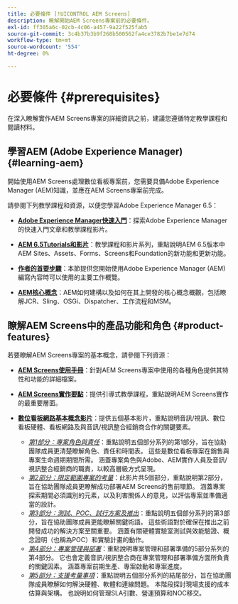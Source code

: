 ```yaml
---
title: 必要條件 [!UICONTROL AEM Screens]
description: 瞭解開始AEM Screens專案前的必要條件。
exl-id: ff305a6c-02cb-4c06-a457-9a22f525fab5
source-git-commit: 3c4b37b3b9f268b500562fa4ce3782b7be1e7d74
workflow-type: tm+mt
source-wordcount: '554'
ht-degree: 0%

---
```


# 必要條件  {#prerequisites}

在深入瞭解實作AEM Screens專案的詳細資訊之前，建議您遵循特定教學課程和閱讀材料。

## 學習AEM (Adobe Experience Manager) {#learning-aem}

開始使用AEM Screens處理數位看板專案前，您需要具備Adobe Experience Manager (AEM)知識，並應在AEM Screens專案前完成。

請參閱下列教學課程和資源，以便您學習Adobe Experience Manager 6.5：

* **[Adobe Experience Manager快速入門](https://experienceleague.adobe.com/en/docs/experience-manager-cloud-service/content/overview/introduction)**：探索Adobe Experience Manager的快速入門文章和教學課程影片。

* **[AEM 6.5Tutorials和影片](https://experienceleague.adobe.com/en/docs/experience-manager-tutorials)**：教學課程和影片系列，重點說明AEM 6.5版本中AEM Sites、Assets、Forms、Screens和Foundation的新功能和更新功能。

* **[作者的首要步驟](https://experienceleague.adobe.com/en/docs/experience-manager-65/content/sites/authoring/essentials/first-steps)**：本節提供您開始使用Adobe Experience Manager (AEM)編寫內容時可以使用的主要工作概覽。

* **[AEM核心概念](https://experienceleague.adobe.com/en/docs/experience-manager-65/content/implementing/developing/introduction/the-basics)**：AEM如何建構以及如何在其上開發的核心概念概觀，包括瞭解JCR、Sling、OSGi、Dispatcher、工作流程和MSM。

## 瞭解AEM Screens中的產品功能和角色 {#product-features}

若要瞭解AEM Screens專案的基本概念，請參閱下列資源：

* **[AEM Screens使用手冊](https://experienceleague.adobe.com/en/docs/experience-manager-screens/user-guide/aem-screens-introduction)**：針對AEM Screens專案中使用的各種角色提供其特性和功能的詳細檔案。

* **[AEM Screens實作要點](https://experienceleague.adobe.com/?launch=AEM-7a#recommended/solutions/experience-manager)**：提供引導式教學課程，重點說明AEM Screens實作的最重要層面。

* **[數位看板網路基本概念影片](https://experienceleague.adobe.com/en/docs/experience-manager-screens/user-guide/aem-screens-introduction)**：提供五個基本影片，重點說明音訊/視訊、數位看板硬體、看板網路及與音訊/視訊整合經銷商合作的關鍵要素。
   * *[第1部分：專案角色與責任](https://experienceleague.adobe.com/en/docs/experience-manager-screens/user-guide/digital-signage-network/project-roles-responsibilities)*：重點說明五個部分系列的第1部分，旨在協助團隊成員更清楚瞭解角色、責任和時間表。 這些是數位看板專案在銷售與專案生命週期期間所需。 涵蓋專案角色與Adobe、AEM實作人員及音訊/視訊整合經銷商的職責，以較高層級方式呈現。
   * *[第2部分：限定範圍專案的考量](https://experienceleague.adobe.com/en/docs/experience-manager-screens/user-guide/digital-signage-network/project-considerations)*：此影片共5個部分，重點說明第2部分，旨在協助團隊成員更瞭解成功部署AEM Screens的售前環節。 涵蓋專案探索期間必須識別的元素，以及利害關係人的意見，以評估專案並準備適當的設計。
   * *[第3部分：測試、POC、試行方案及推出](https://experienceleague.adobe.com/en/docs/experience-manager-screens/user-guide/digital-signage-network/testing-pocs-pilots-rollouts)*：重點說明五個部分系列的第3部分，旨在協助團隊成員更能瞭解關鍵術語。 這些術語對於確保在推出之前開發成功的解決方案至關重要。 涵蓋有關硬體實驗室測試與效能驗證、概念證明（也稱為POC）和實驗計畫的動作。
   * *[第4部分：專案管理與部署](https://experienceleague.adobe.com/en/docs/experience-manager-screens/user-guide/digital-signage-network/project-management-and-deployment)*：重點說明專案管理和部署準備的5部分系列的第4部分。 它也會定義音訊/視訊整合商在專案管理和部署準備方面所負責的關鍵因素。 涵蓋專案前期生產、專案啟動和專案進度。
   * *[第5部分：支援考量事項](https://experienceleague.adobe.com/en/docs/experience-manager-screens/user-guide/digital-signage-network/support-considerations)*：重點說明五個部分系列的結尾部分，旨在協助團隊成員瞭解如何解決硬體、軟體和連線問題。 本階段探討現場支援的成本估算與架構。 也說明如何管理SLA引數、營運預算和NOC移交。
